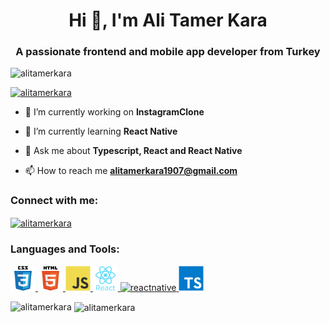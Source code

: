
<h1 align="center">Hi 👋, I'm Ali Tamer Kara</h1>
<h3 align="center">A passionate frontend and mobile app developer from Turkey</h3>

<p align="left"> <img src="https://komarev.com/ghpvc/?username=alitamerkara&label=Profile%20views&color=0e75b6&style=flat" alt="alitamerkara" /> </p>

<p align="left"> <a href="https://github.com/ryo-ma/github-profile-trophy"><img src="https://github-profile-trophy.vercel.app/?username=alitamerkara" alt="alitamerkara" /></a> </p>

- 🔭 I’m currently working on **InstagramClone**

- 🌱 I’m currently learning **React Native**

- 💬 Ask me about **Typescript, React and React Native**

- 📫 How to reach me **alitamerkara1907@gmail.com**

<h3 align="left">Connect with me:</h3>
<p align="left">
<a href="https://linkedin.com/in/alitamerkara" target="blank"><img align="center" src="https://raw.githubusercontent.com/rahuldkjain/github-profile-readme-generator/master/src/images/icons/Social/linked-in-alt.svg" alt="alitamerkara" height="30" width="40" /></a>
</p>

<h3 align="left">Languages and Tools:</h3>
<p align="left"> <a href="https://www.w3schools.com/css/" target="_blank" rel="noreferrer"> <img src="https://raw.githubusercontent.com/devicons/devicon/master/icons/css3/css3-original-wordmark.svg" alt="css3" width="40" height="40"/> </a> <a href="https://www.w3.org/html/" target="_blank" rel="noreferrer"> <img src="https://raw.githubusercontent.com/devicons/devicon/master/icons/html5/html5-original-wordmark.svg" alt="html5" width="40" height="40"/> </a> <a href="https://developer.mozilla.org/en-US/docs/Web/JavaScript" target="_blank" rel="noreferrer"> <img src="https://raw.githubusercontent.com/devicons/devicon/master/icons/javascript/javascript-original.svg" alt="javascript" width="40" height="40"/> </a> <a href="https://reactjs.org/" target="_blank" rel="noreferrer"> <img src="https://raw.githubusercontent.com/devicons/devicon/master/icons/react/react-original-wordmark.svg" alt="react" width="40" height="40"/> </a> <a href="https://reactnative.dev/" target="_blank" rel="noreferrer"> <img src="https://reactnative.dev/img/header_logo.svg" alt="reactnative" width="40" height="40"/> </a> <a href="https://www.typescriptlang.org/" target="_blank" rel="noreferrer"> <img src="https://raw.githubusercontent.com/devicons/devicon/master/icons/typescript/typescript-original.svg" alt="typescript" width="40" height="40"/> </a> </p>

<p><img align="left" src="https://github-readme-stats.vercel.app/api/top-langs?username=alitamerkara&show_icons=true&locale=en&layout=compact" alt="alitamerkara" /></p>

<p>&nbsp;<img align="center" src="https://github-readme-stats.vercel.app/api?username=alitamerkara&show_icons=true&locale=en" alt="alitamerkara" /></p>
